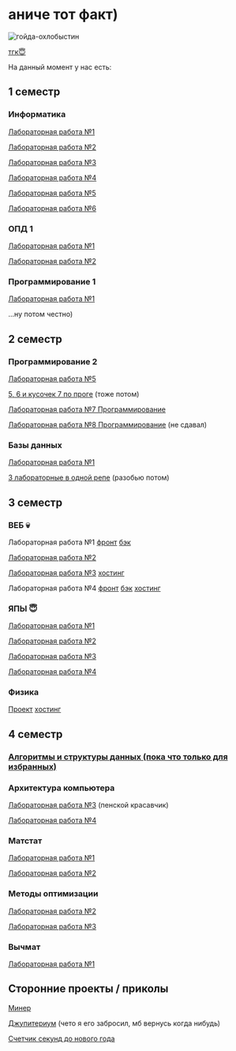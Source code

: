 # аниче тот факт)

![гойда-охлобыстин](https://github.com/user-attachments/assets/2fd62a5e-5be3-4860-999e-6a07e8aaa8eb)

[тгк😇](https://t.me/bawdyPlace)

На данный момент у нас есть:

## 1 семестр

### Информатика

[Лабораторная работа №1](https://github.com/deadxraver/Inf1)

[Лабораторная работа №2](https://github.com/deadxraver/Inf2)

[Лабораторная работа №3](https://github.com/deadxraver/Inf3)

[Лабораторная работа №4](https://github.com/deadxraver/Inf4)

[Лабораторная работа №5](https://github.com/deadxraver/Inf5)

[Лабораторная работа №6](https://github.com/deadxraver/Inf6)

### ОПД 1

[Лабораторная работа №1](https://github.com/deadxraver/OPD1)

[Лабораторная работа №2](https://github.com/deadxraver/OPD2)

### Программирование 1

[Лабораторная работа №1](https://github.com/deadxraver/Prog1)

...ну потом честно)

## 2 семестр

### Программирование 2

[Лабораторная работа №5](https://github.com/deadxraver/Prog5)

[5, 6 и кусочек 7 по проге](https://github.com/deadxraver/Programming)
(тоже потом)

[Лабораторная работа №7 Программирование](https://github.com/deadxraver/Prog7)

[Лабораторная работа №8 Программирование](https://github.com/deadxraver/Prog8) (не сдавал)

### Базы данных

[Лабораторная работа №1](https://github.com/deadxraver/DB1)

[3 лабораторные в одной репе](https://github.com/deadxraver/DataBase)
(разобью потом)

## 3 семестр

### ВЕБ 💀

Лабораторная работа №1 [фронт](https://github.com/deadxraver/WEB-LAB1) [бэк](https://github.com/deadxraver/WEB-LAB1-BACKEND)

[Лабораторная работа №2](https://github.com/deadxraver/WEB-LAB2)

[Лабораторная работа №3](https://github.com/deadxraver/WEB3) [хостинг](http://super-shershni.ru:18080/WEB3)

Лабораторная работа №4 [фронт](https://github.com/deadxraver/WEB4) [бэк](https://github.com/deadxraver/WEB4-BACK) [хостинг](http://super-shershni.ru:4444/)

### ЯПЫ 😇

[Лабораторная работа №1](https://github.com/deadxraver/PL-Lab1)

[Лабораторная работа №2](https://github.com/deadxraver/PL-Lab2)

[Лабораторная работа №3](https://github.com/deadxraver/PL-Lab3)

[Лабораторная работа №4](https://github.com/deadxraver/PL-Lab4)

### Физика

[Проект](https://github.com/deadxraver/PHYSICS) [хостинг](http://super-shershni.ru:3000)

## 4 семестр

### [Алгоритмы и структуры данных (пока что только для избранных)](https://github.com/deadxraver/algorithms)

### Архитектура компьютера

[Лабораторная работа №3](https://github.com/deadxraver/csa-lab3) (пенской красавчик)

[Лабораторная работа №4](https://github.com/deadxraver/csa-lab4)

### Матстат

[Лабораторная работа №1](https://github.com/deadxraver/MATSTAT)

[Лабораторная работа №2](https://github.com/deadxraver/matstat2)

### Методы оптимизации

[Лабораторная работа №2](https://github.com/deadxraver/metop-lab2)

[Лабораторная работа №3](https://github.com/deadxraver/metop-lab3)

### Вычмат

[Лабораторная работа №1](https://github.com/deadxraver/computational-mathematics-lab1)

## Сторонние проекты / приколы

[Минер](https://github.com/deadxraver/GUI-Minesweaper)

[Джупитериум](https://github.com/deadxraver/Jupiterium) (чето я его забросил, мб вернусь когда нибудь)

[Счетчик секунд до нового года](https://github.com/deadxraver/GUI-New-Year-Countdown)
